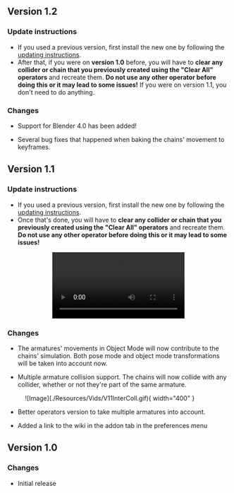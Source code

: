 ## Version 1.2

### Update instructions

* If you used a previous version, first install the new one by following the [updating instructions](./setup.md/#update).
* After that, if you were on **version 1.0** before, you will have to **clear any collider or chain that you previously created using the "Clear All" operators** and recreate them. **Do not use any other operator before doing this or it may lead to some issues!**
If you were on version 1.1, you don't need to do anything.

### Changes

* Support for Blender 4.0 has been added! 

* Several bug fixes that happened when baking the chains' movement to keyframes.

## Version 1.1

### Update instructions

* If you used a previous version, first install the new one by following the [updating instructions](./setup.md/#update).
* Once that's done, you will have to **clear any collider or chain that you previously created using the "Clear All" operators** and recreate them. **Do not use any other operator before doing this or it may lead to some issues!**

<div align="center">
<video controls>
  <source src="../Resources/Vids/V11Clear.mp4" type="video/mp4">
</video>
</div>

### Changes

* The armatures' movements in Object Mode will now contribute to the chains' simulation. Both pose mode and object mode transformations will be taken into account now.

* Multiple armature collision support. The chains will now collide with any collider, whether or not they're part of the same armature.

<figure markdown>
  ![Image](./Resources/Vids/V11InterColl.gif){ width="400" }
</figure>

* Better operators version to take multiple armatures into account.

* Added a link to the wiki in the addon tab in the preferences menu

## Version 1.0

### Changes

* Initial release

